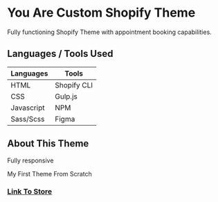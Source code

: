 # You Are Custom Shopify Theme

Fully functioning Shopify Theme with appointment booking capabilities.

## Languages / Tools Used

| Languages | Tools |
| --- | ----------- |
| HTML | Shopify CLI |
| CSS | Gulp.js |
| Javascript | NPM |
| Sass/Scss | Figma |

## About This Theme

Fully responsive

My First Theme From Scratch

### [Link To Store](https://youareluv.com)

